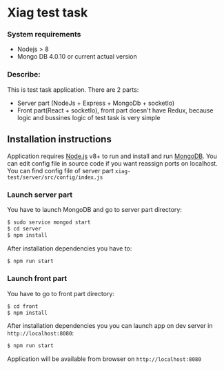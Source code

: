 # Xiag test task

### System requirements

  - Nodejs > 8
  - Mongo DB 4.0.10 or current actual version

### Describe:
This is test task application. There are 2 parts:
 - Server part (NodeJs + Express + MongoDb + socketIo)
 - Front part(React + socketIo), front part doesn't have Redux, because logic and bussines logic of test task is very simple

## Installation instructions

Application requires [Node.js](https://nodejs.org/) v8+ to run and install and run [MongoDB](https://www.mongodb.com/). You can edit config file in source code if you want reassign ports on localhost. You can find config file of server part `xiag-test/server/src/config/index.js`

### Launch server part

You have to launch MongoDB and go to server part directory:
```sh
$ sudo service mongod start
$ cd server
$ npm install
```

After installation dependencies you have to:
```sh
$ npm run start
```

### Launch front part

You have to go to front part directory:
```sh
$ cd front
$ npm install
```
After installation dependencies you you can launch app on dev server in `http://localhost:8080`:
```sh
$ npm run start
```

Application will be available from browser on `http://localhost:8080`
